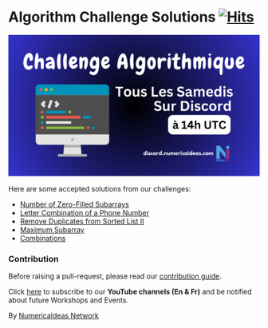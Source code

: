 # Algorithm Challenge Solutions&nbsp;[![Hits](https://hits.seeyoufarm.com/api/count/incr/badge.svg?url=https%3A%2F%2Fgithub.com%2Fnumerica-ideas%2Fcommunity%2Ftree%2Fmaster%2Falgorithms&count_bg=%2379C83D&title_bg=%23555555&icon=&icon_color=%23E7E7E7&title=hits&edge_flat=false)](https://numericaideas.com/)

[![ChallengeAlgorithmiqueImage](challenge-algorithmique.png)](http://discord.numericaideas.com)

Here are some accepted solutions from our challenges:

- [Number of Zero-Filled Subarrays](./number-of-zero-filled-subarrays.md)
- [Letter Combination of a Phone Number](./letter-combinations-of-a-phone-number.md)
- [Remove Duplicates from Sorted List II](./remove-duplicate-list.md)
- [Maximum Subarray](./maximum-subarray.md)
- [Combinations](./combinations.md)

### Contribution

Before raising a pull-request, please read our [contribution guide](./guide.md).

Click [here](https://www.youtube.com/@numericaideas/channels?sub_confirmation=1) to subscribe to our **YouTube channels (En & Fr)** and be notified about future Workshops and Events.

By [NumericaIdeas Network](https://numericaideas.com)
